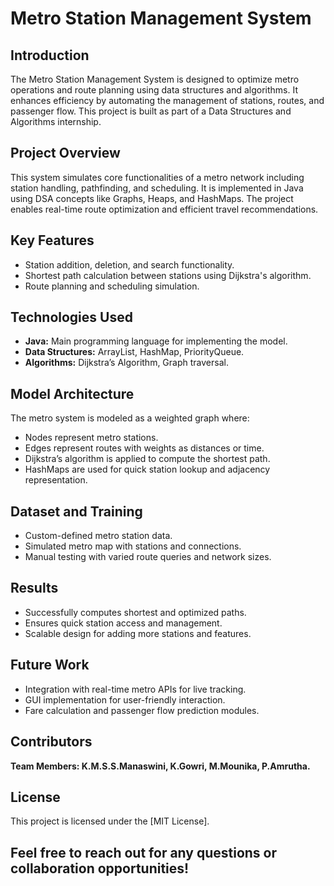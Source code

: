 # Metro Station Management System

## Introduction
The Metro Station Management System is designed to optimize metro operations and route planning using data structures and algorithms. It enhances efficiency by automating the management of stations, routes, and passenger flow. This project is built as part of a Data Structures and Algorithms internship.

## Project Overview
This system simulates core functionalities of a metro network including station handling, pathfinding, and scheduling. It is implemented in Java using DSA concepts like Graphs, Heaps, and HashMaps. The project enables real-time route optimization and efficient travel recommendations.

## Key Features
- Station addition, deletion, and search functionality.
- Shortest path calculation between stations using Dijkstra's algorithm.
- Route planning and scheduling simulation.

## Technologies Used
- **Java:** Main programming language for implementing the model.
- **Data Structures:** ArrayList, HashMap, PriorityQueue.
- **Algorithms:** Dijkstra’s Algorithm, Graph traversal.

## Model Architecture
The metro system is modeled as a weighted graph where:
- Nodes represent metro stations.
- Edges represent routes with weights as distances or time.
- Dijkstra’s algorithm is applied to compute the shortest path.
- HashMaps are used for quick station lookup and adjacency representation.

## Dataset and Training
- Custom-defined metro station data.
- Simulated metro map with stations and connections.
- Manual testing with varied route queries and network sizes.

## Results
- Successfully computes shortest and optimized paths.
- Ensures quick station access and management.
- Scalable design for adding more stations and features.

## Future Work
- Integration with real-time metro APIs for live tracking.
- GUI implementation for user-friendly interaction.
- Fare calculation and passenger flow prediction modules.

## Contributors
**Team Members: K.M.S.S.Manaswini, K.Gowri, M.Mounika, P.Amrutha.**

## License
This project is licensed under the [MIT License].

## Feel free to reach out for any questions or collaboration opportunities!

